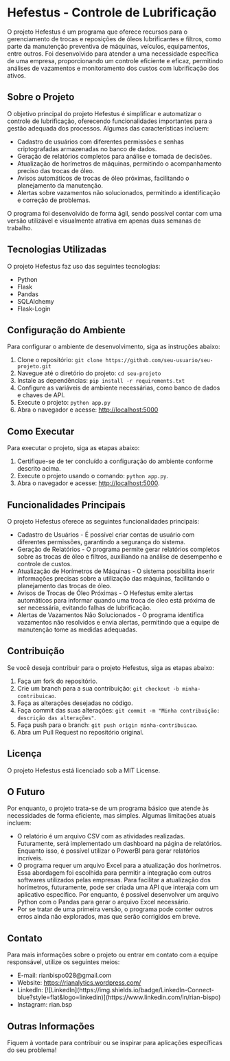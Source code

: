 <h1>Hefestus - Controle de Lubrificação</h1>

<p>O projeto Hefestus é um programa que oferece recursos para o gerenciamento de trocas e reposições de óleos lubrificantes e filtros, como parte da manutenção preventiva de máquinas, veículos, equipamentos, entre outros. Foi desenvolvido para atender a uma necessidade específica de uma empresa, proporcionando um controle eficiente e eficaz, permitindo análises de vazamentos e monitoramento dos custos com lubrificação dos ativos.</p>

<h2>Sobre o Projeto</h2>

<p>O objetivo principal do projeto Hefestus é simplificar e automatizar o controle de lubrificação, oferecendo funcionalidades importantes para a gestão adequada dos processos. Algumas das características incluem:</p>

<ul>
  <li>Cadastro de usuários com diferentes permissões e senhas criptografadas armazenadas no banco de dados.</li>
  <li>Geração de relatórios completos para análise e tomada de decisões.</li>
  <li>Atualização de horímetros de máquinas, permitindo o acompanhamento preciso das trocas de óleo.</li>
  <li>Avisos automáticos de trocas de óleo próximas, facilitando o planejamento da manutenção.</li>
  <li>Alertas sobre vazamentos não solucionados, permitindo a identificação e correção de problemas.</li>
</ul>

<p>O programa foi desenvolvido de forma ágil, sendo possível contar com uma versão utilizável e visualmente atrativa em apenas duas semanas de trabalho.</p>

<h2>Tecnologias Utilizadas</h2>

<p>O projeto Hefestus faz uso das seguintes tecnologias:</p>

<ul>
  <li>Python</li>
  <li>Flask</li>
  <li>Pandas</li>
  <li>SQLAlchemy</li>
  <li>Flask-Login</li>
</ul>

<h2>Configuração do Ambiente</h2>

<p>Para configurar o ambiente de desenvolvimento, siga as instruções abaixo:</p>

<ol>
  <li>Clone o repositório: <code>git clone https://github.com/seu-usuario/seu-projeto.git</code></li>
  <li>Navegue até o diretório do projeto: <code>cd seu-projeto</code></li>
  <li>Instale as dependências: <code>pip install -r requirements.txt</code></li>
  <li>Configure as variáveis de ambiente necessárias, como banco de dados e chaves de API.</li>
  <li>Execute o projeto: <code>python app.py</code></li>
  <li>Abra o navegador e acesse: <a href="http://localhost:5000">http://localhost:5000</a></li>
</ol>

<h2>Como Executar</h2>

<p>Para executar o projeto, siga as etapas abaixo:</p>

<ol>
  <li>Certifique-se de ter concluído a configuração do ambiente conforme descrito acima.</li>
  <li>Execute o projeto usando o comando: <code>python app.py</code>.</li>
  <li>Abra o navegador e acesse: <a href="http://localhost:5000">http://localhost:5000</a>.</li>
</ol>

<h2>Funcionalidades Principais</h2>

<p>O projeto Hefestus oferece as seguintes funcionalidades principais:</p>

<ul>
  <li>Cadastro de Usuários - É possível criar contas de usuário com diferentes permissões, garantindo a segurança do sistema.</li>
  <li>Geração de Relatórios - O programa permite gerar relatórios completos sobre as trocas de óleo e filtros, auxiliando na análise de desempenho e controle de custos.</li>
  <li>Atualização de Horímetros de Máquinas - O sistema possibilita inserir informações precisas sobre a utilização das máquinas, facilitando o planejamento das trocas de óleo.</li>
  <li>Avisos de Trocas de Óleo Próximas - O Hefestus emite alertas automáticos para informar quando uma troca de óleo está próxima de ser necessária, evitando falhas de lubrificação.</li>
  <li>Alertas de Vazamentos Não Solucionados - O programa identifica vazamentos não resolvidos e envia alertas, permitindo que a equipe de manutenção tome as medidas adequadas.</li>
</ul>

<h2>Contribuição</h2>

<p>Se você deseja contribuir para o projeto Hefestus, siga as etapas abaixo:</p>

<ol>
  <li>Faça um fork do repositório.</li>
  <li>Crie um branch para a sua contribuição: <code>git checkout -b minha-contribuicao</code>.</li>
  <li>Faça as alterações desejadas no código.</li>
  <li>Faça commit das suas alterações: <code>git commit -m "Minha contribuição: descrição das alterações"</code>.</li>
  <li>Faça push para o branch: <code>git push origin minha-contribuicao</code>.</li>
  <li>Abra um Pull Request no repositório original.</li>
</ol>

<h2>Licença</h2>

<p>O projeto Hefestus está licenciado sob a MIT License.</p>

<h2>O Futuro</h2>

<p>Por enquanto, o projeto trata-se de um programa básico que atende às necessidades de forma eficiente, mas simples. Algumas limitações atuais incluem:</p>

<ul>
  <li>O relatório é um arquivo CSV com as atividades realizadas. Futuramente, será implementado um dashboard na página de relatórios. Enquanto isso, é possível utilizar o PowerBI para gerar relatórios incríveis.</li>
  <li>O programa requer um arquivo Excel para a atualização dos horímetros. Essa abordagem foi escolhida para permitir a integração com outros softwares utilizados pelas empresas. Para facilitar a atualização dos horímetros, futuramente, pode ser criada uma API que interaja com um aplicativo específico. Por enquanto, é possível desenvolver um arquivo Python com o Pandas para gerar o arquivo Excel necessário.</li>
  <li>Por se tratar de uma primeira versão, o programa pode conter outros erros ainda não explorados, mas que serão corrigidos em breve.</li>
</ul>

<h2>Contato</h2>

<p>Para mais informações sobre o projeto ou entrar em contato com a equipe responsável, utilize os seguintes meios:</p>

<ul>
  <li>E-mail: rianbispo028@gmail.com</li>
  <li>Website: <a href="https://rianalytics.wordpress.com/">https://rianalytics.wordpress.com/</a></li>
  <li>LinkedIn: [![LinkedIn](https://img.shields.io/badge/LinkedIn-Connect-blue?style=flat&logo=linkedin)](https://www.linkedin.com/in/rian-bispo)</li>

  <li>Instagram: rian.bsp</li>
</ul>

<h2>Outras Informações</h2>

<p>Fiquem à vontade para contribuir ou se inspirar para aplicações específicas do seu problema!</p>
